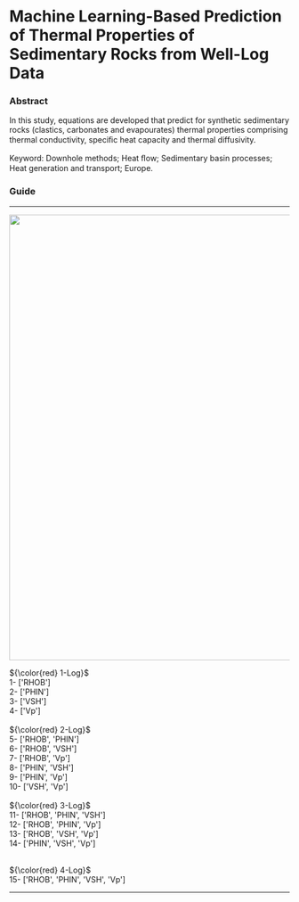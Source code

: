 # Machine Learning-Based Prediction of Thermal Properties of Sedimentary Rocks from Well-Log Data
### Abstract <br />
In this study, equations are developed that predict for synthetic sedimentary rocks (clastics,
carbonates and evapourates) thermal properties comprising thermal conductivity, speciﬁc heat
capacity and thermal diffusivity.

Keyword: Downhole methods; Heat ﬂow; Sedimentary basin processes; Heat generation and transport; Europe. 

### Guide <br />
<hr />
<p align="center">
  <img width="800" src="https://github.com/Hamid-Reza-Mousavi/SHC-TC-TD-Prediction-using-petrophysical-well-logs/blob/main/img/fig-guide.jpg" />
</p>

${\color{red} 1-Log}$   <br />
1-  ['RHOB'] <br />
2-  ['PHIN'] <br />
3-  ['VSH']<br />
4-  ['Vp'] <br />
<br />
${\color{red} 2-Log}$	 <br />
5-  ['RHOB', 'PHIN'] <br />
6-  ['RHOB', 'VSH'] <br />
7-  ['RHOB', 'Vp'] <br />
8-  ['PHIN', 'VSH'] <br />
9- ['PHIN', 'Vp'] <br />
10- ['VSH', 'Vp'] <br />
<br />
${\color{red} 3-Log}$	 <br />
11- ['RHOB', 'PHIN', 'VSH'] <br />
12- ['RHOB', 'PHIN', 'Vp'] <br />
13- ['RHOB', 'VSH', 'Vp'] <br />
14- ['PHIN', 'VSH', 'Vp'] <br />

<br />
${\color{red} 4-Log}$	 <br />
15- ['RHOB', 'PHIN', 'VSH', 'Vp'] <br />

<hr />

